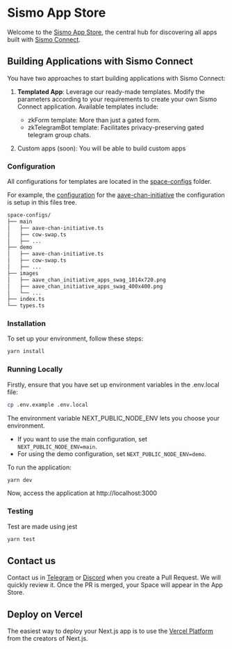# Sismo App Store

Welcome to the [Sismo App Store](https://app-store-resources.sismo.io/), the central hub for discovering all apps built with [Sismo Connect](https://docs.sismo.io/sismo-docs/build-with-sismo-connect/getting-started). 


## Building Applications with Sismo Connect

You have two approaches to start building applications with Sismo Connect:
1. **Templated App**:  Leverage our ready-made templates. Modify the parameters according to your requirements to create your own Sismo Connect application. 
Available templates include:
    - zkForm template: More than just a gated form.
    - zkTelegramBot template: Facilitates privacy-preserving gated telegram group chats.

2. Custom apps (soon): You will be able to build custom apps

### Configuration

All configurations for templates are located in the [space-configs](./space-configs/) folder.

For example, the [configuration](./space-configs/demo/aave-chan-initiative.ts) for the [aave-chan-initiative](https://demo.apps.sismo.io/aave-chan-initiative/aci-swag) the configuration is setup in this files tree.
```bash
space-configs/
├── main
│   ├── aave-chan-initiative.ts
│   ├── cow-swap.ts
│   ├── ...
├── demo
│   ├── aave-chan-initiative.ts
│   ├── cow-swap.ts
│   ├── ...
├── images
│   ├── aave_chan_initiative_apps_swag_1014x720.png
│   ├── aave_chan_initiative_apps_swag_400x400.png
│   └── ...
├── index.ts
└── types.ts
```

### Installation
To set up your environment, follow these steps:


```bash
yarn install
```

### Running Locally

Firstly, ensure that you have set up environment variables in the .env.local file:

```bash
cp .env.example .env.local
```

The environment variable NEXT_PUBLIC_NODE_ENV lets you choose your environment.

- If you want to use the main configuration, set `NEXT_PUBLIC_NODE_ENV=main`.
- For using the demo configuration, set `NEXT_PUBLIC_NODE_ENV=demo`.

To run the application:

```bash
yarn dev
```

Now, access the application at http://localhost:3000

### Testing

Test are made using jest
```bash
yarn test
```

## Contact us

Contact us in [Telegram](https://bit.ly/builders-telegram) or [Discord](https://discord.gg/sismo) when you create a Pull Request. We will quickly review it. Once the PR is merged, your Space will appear in the App Store. 

## Deploy on Vercel

The easiest way to deploy your Next.js app is to use the [Vercel Platform](https://vercel.com/new?utm_medium=default-template&filter=next.js&utm_source=create-next-app&utm_campaign=create-next-app-readme) from the creators of Next.js.


